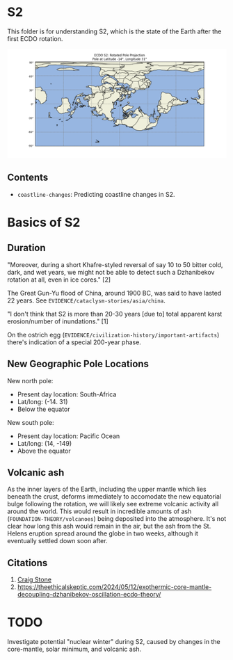 # S2

This folder is for understanding S2, which is the state of the Earth after the first ECDO rotation.

![](img/s2.png)

## Contents

- `coastline-changes`: Predicting coastline changes in S2.

# Basics of S2

## Duration

"Moreover, during a short Khafre-styled reversal of say 10 to 50 bitter cold, dark, and wet years, we might not be able to detect such a Dzhanibekov rotation at all, even in ice cores." [2]

The Great Gun-Yu flood of China, around 1900 BC, was said to have lasted 22 years. See `EVIDENCE/cataclysm-stories/asia/china`.

"I don't think that S2 is more than 20-30 years [due to] total apparent karst erosion/number of inundations." [1]

On the ostrich egg (`EVIDENCE/civilization-history/important-artifacts`) there's indication of a special 200-year phase.

## New Geographic Pole Locations

New north pole:
- Present day location: South-Africa
- Lat/long: (-14. 31)
- Below the equator

New south pole:
- Present day location: Pacific Ocean
- Lat/long: (14, -149)
- Above the equator

## Volcanic ash

As the inner layers of the Earth, including the upper mantle which lies beneath the crust, deforms immediately to accomodate the new equatorial bulge following the rotation, we will likely see extreme volcanic activity all around the world. This would result in incredible amounts of ash (`FOUNDATION-THEORY/volcanoes`) being deposited into the atmosphere. It's not clear how long this ash would remain in the air, but the ash from the St. Helens eruption spread around the globe in two weeks, although it eventually settled down soon after.

## Citations

1. [Craig Stone](https://nobulart.com)
2. https://theethicalskeptic.com/2024/05/12/exothermic-core-mantle-decoupling-dzhanibekov-oscillation-ecdo-theory/

# TODO

Investigate potential "nuclear winter" during S2, caused by changes in the core-mantle, solar minimum, and volcanic ash.
